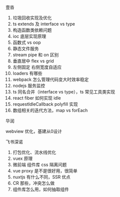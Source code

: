 壹沓

1. 垃圾回收实现及优化
2. ts extends 及 interface vs type
3. 构造函数类依赖问题
4. ioc 底层实现原理
5. 函数式 vs oop
6. 静态文件服务
7. stream pipe 和 on 区别
8. 垂直居中 flex vs grid
9. 左侧固定 右侧宽度自适应
10. loaders 有哪些
11. webpack 怎么管理代码变大时效率稳定
12. nodejs 服务监控
13. ts 同名合并（interface vs type），ts 常见工具类实现
14. react fiber 如何实现 idle
15. requestIdleCallback polyfill 实现
16. 数组相关的迭代方法，map vs forEach


华润

webview 优化，基建从0设计

飞书深诺

1. 打包优化、流水线优化
2. vuex 原理
3. 微前端 组件库 css 隔离问题
4. vue proxy 是不是很好用，很简单
5. nuxtjs 有什么不同，SSR 优点
6. CR 那些，冲突怎么做
7. 组件库怎么用，如何抽取组件

